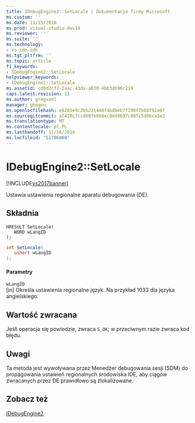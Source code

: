 ```yaml
---
title: IDebugEngine2::SetLocale | Dokumentacja firmy Microsoft
ms.custom: ''
ms.date: 11/15/2016
ms.prod: visual-studio-dev14
ms.reviewer: ''
ms.suite: ''
ms.technology:
- vs-ide-sdk
ms.tgt_pltfrm: ''
ms.topic: article
f1_keywords:
- IDebugEngine2::SetLocale
helpviewer_keywords:
- IDebugEngine2::SetLocale
ms.assetid: cd0d2cf1-2aac-43da-a830-4bb3d696c219
caps.latest.revision: 11
ms.author: gregvanl
manager: ghogen
ms.openlocfilehash: e8265e9c3b5221448f4bdbeb7f190f7b88f92a07
ms.sourcegitcommit: af428c7ccd007e668ec0dd8697c88fc5d8bca1e2
ms.translationtype: MT
ms.contentlocale: pl-PL
ms.lasthandoff: 11/16/2018
ms.locfileid: "51796860"
---
```

# <a name="idebugengine2setlocale"></a>IDebugEngine2::SetLocale
[!INCLUDE[vs2017banner](../../../includes/vs2017banner.md)]

Ustawia ustawienia regionalne aparatu debugowania (DE).  
  
## <a name="syntax"></a>Składnia  
  
```cpp#  
HRESULT SetLocale(   
   WORD wLangID  
);  
```  
  
```csharp  
int SetLocale(   
   ushort wLangID  
);  
```  
  
#### <a name="parameters"></a>Parametry  
 `wLangID`  
 [in] Określa ustawienia regionalne język. Na przykład 1033 dla języka angielskiego.  
  
## <a name="return-value"></a>Wartość zwracana  
 Jeśli operacja się powiedzie, zwraca `S_OK`; w przeciwnym razie zwraca kod błędu.  
  
## <a name="remarks"></a>Uwagi  
 Ta metoda jest wywoływana przez Menedżer debugowania sesji (SDM) do propagowania ustawień regionalnych środowiska IDE, aby ciągów zwracanych przez DE prawidłowo są zlokalizowane.  
  
## <a name="see-also"></a>Zobacz też  
 [IDebugEngine2](../../../extensibility/debugger/reference/idebugengine2.md)

